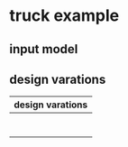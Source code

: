 # truck example


<script type="module" src="https://unpkg.com/@google/model-viewer/dist/model-viewer.min.js"></script>

<style>
model-viewer {
  width: 600px;
  height: 450px;
}
</style>

## input model

<model-viewer camera-controls touch-action="pan-y" src="models/truck_glb/truck_a.glb" ar alt="A 3D transparency test" style="background-color: unset;"></model-viewer>


## design varations 


design varations  | 
------------- |
<model-viewer camera-controls touch-action="pan-y" src="models/truck_glb/truck_b.glb" ar alt="A 3D transparency test" style="background-color: unset;"></model-viewer> | 
<model-viewer camera-controls touch-action="pan-y" src="models/truck_glb/truck_c.glb" ar alt="A 3D transparency test" style="background-color: unset;"></model-viewer> | 
<model-viewer camera-controls touch-action="pan-y" src="models/truck_glb/truck_d.glb" ar alt="A 3D transparency test" style="background-color: unset;"></model-viewer> | 
<model-viewer camera-controls touch-action="pan-y" src="models/truck_glb/truck_e.glb" ar alt="A 3D transparency test" style="background-color: unset;"></model-viewer> | 
<model-viewer camera-controls touch-action="pan-y" src="models/truck_glb/truck_f.glb" ar alt="A 3D transparency test" style="background-color: unset;"></model-viewer> | 
<model-viewer camera-controls touch-action="pan-y" src="models/truck_glb/truck_g.glb" ar alt="A 3D transparency test" style="background-color: unset;"></model-viewer> | 
<model-viewer camera-controls touch-action="pan-y" src="models/truck_glb/truck_h.glb" ar alt="A 3D transparency test" style="background-color: unset;"></model-viewer> | 
